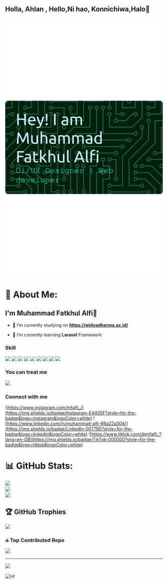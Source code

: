 
## Holla, Ahlan , Hello,Ni hao, Konnichiwa,Halo👋
![MFAlfi](img/alfisampul.png)
# 💫 About Me:
## I'm Muhammad Fatkhul Alfi👋
<!--
**mfalfi02/mfalfi02** is a ✨ _special_ ✨ repository because its `README.md` (this file) appears on your GitHub profile.

Here are some ideas to get you started:

- 🔭 I’m currently working on ...
- 🌱 I’m currently learning ...
- 👯 I’m looking to collaborate on ...
- 🤔 I’m looking for help with ...
- 💬 Ask me about ...
- 📫 How to reach me: ...
- 😄 Pronouns: ...
- ⚡ Fun fact: ...
-->
- 🔭 I’m currently studying on **https://widyadharma.ac.id/**

- 🌱 I’m currently learning **Laravel** Framework

### Skill

<img src="https://img.shields.io/badge/HTML5-E34F26?style=for-the-badge&logo=html5&logoColor=white" />
<img src="https://img.shields.io/badge/CSS3-1572B6?style=for-the-badge&logo=css3&logoColor=white" />
<img src="https://img.shields.io/badge/PHP-777BB4?style=for-the-badge&logo=php&logoColor=white" />
<img src="https://img.shields.io/badge/MySQL-005C84?style=for-the-badge&logo=mysql&logoColor=white" />
<img src="https://img.shields.io/badge/Laravel-FF2D20?style=for-the-badge&logo=laravel&logoColor=white" />
<img src="https://img.shields.io/badge/Canva-%2300C4CC.svg?&style=for-the-badge&logo=Canva&logoColor=white" />
<img src="https://img.shields.io/badge/Figma-F24E1E?style=for-the-badge&logo=figma&logoColor=white" />
<img src="https://img.shields.io/badge/Bootstrap-563D7C?style=for-the-badge&logo=bootstrap&logoColor=white" />
<img src="https://img.shields.io/badge/ChatGPT-74aa9c?style=for-the-badge&logo=openai&logoColor=white" />




### You can treat me
<img src="https://img.shields.io/badge/KFC-F40027?style=for-the-badge&logo=kfc&logoColor=white" />


### Connect with me
![https://www.instagram.com/mfalfi_/](https://img.shields.io/badge/Instagram-E4405F?style=for-the-badge&logo=instagram&logoColor=white)
![https://www.linkedin.com/in/muhammad-alfi-98a22a304/](https://img.shields.io/badge/LinkedIn-0077B5?style=for-the-badge&logo=linkedin&logoColor=white)
![https://www.tiktok.com/@mfalfi_?lang=en-GB](https://img.shields.io/badge/TikTok-000000?style=for-the-badge&logo=tiktok&logoColor=white)


# 📊 GitHub Stats:
![](https://github-readme-stats.vercel.app/api?username=mfalfi02&theme=gruvbox&hide_border=false&include_all_commits=false&count_private=false)<br/>
![](https://nirzak-streak-stats.vercel.app/?user=mfalfi02&theme=gruvbox&hide_border=false)<br/>
![](https://github-readme-stats.vercel.app/api/top-langs/?username=mfalfi02&theme=gruvbox&hide_border=false&include_all_commits=false&count_private=false&layout=compact)

## 🏆 GitHub Trophies
![](https://github-profile-trophy.vercel.app/?username=mfalfi02&theme=radical&no-frame=false&no-bg=true&margin-w=4)

### 🔝 Top Contributed Repo
![](https://github-contributor-stats.vercel.app/api?username=mfalfi02&limit=5&theme=dark&combine_all_yearly_contributions=true)

---
[![](https://visitcount.itsvg.in/api?id=mfalfi02&icon=0&color=0)](https://visitcount.itsvg.in)

<!-- Proudly created with GPRM ( https://gprm.itsvg.in ) -->
![HI](https://media3.giphy.com/media/v1.Y2lkPTc5MGI3NjExZmkzNnkycjk5emZiZjAxYWc0M3ZhcWJqbXBjcXB6NHpmM2FsazdhcSZlcD12MV9pbnRlcm5hbF9naWZfYnlfaWQmY3Q9Zw/8vQSQ3cNXuDGo/giphy.gif)